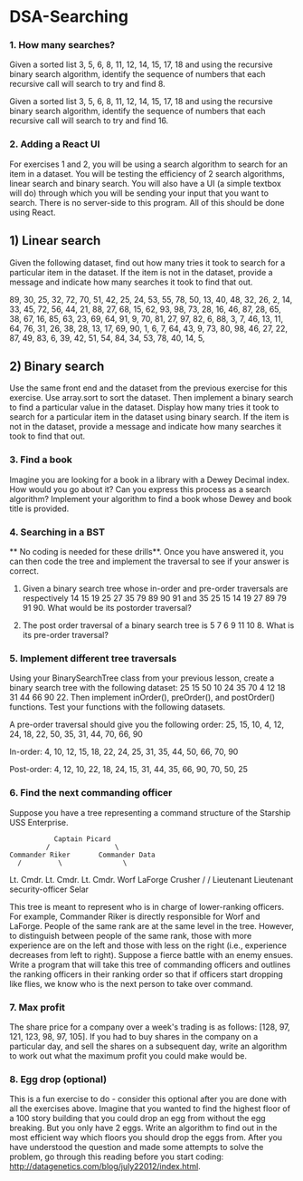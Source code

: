 # DSA-Searching

### 1. How many searches?

Given a sorted list 3, 5, 6, 8, 11, 12, 14, 15, 17, 18 and using the recursive binary search algorithm, identify the sequence of numbers that each recursive call will search to try and find 8.

Given a sorted list 3, 5, 6, 8, 11, 12, 14, 15, 17, 18 and using the recursive binary search algorithm, identify the sequence of numbers that each recursive call will search to try and find 16.

### 2. Adding a React UI

For exercises 1 and 2, you will be using a search algorithm to search for an item in a dataset. You will be testing the efficiency of 2 search algorithms, linear search and binary search. You will also have a UI (a simple textbox will do) through which you will be sending your input that you want to search. There is no server-side to this program. All of this should be done using React.

## 1) Linear search

Given the following dataset, find out how many tries it took to search for a particular item in the dataset. If the item is not in the dataset, provide a message and indicate how many searches it took to find that out.

89, 30, 25, 32, 72, 70, 51, 42, 25, 24, 53, 55, 78, 50, 13, 40, 48, 32, 26, 2, 14, 33, 45, 72, 56, 44, 21, 88, 27, 68, 15, 62, 93, 98, 73, 28, 16, 46, 87, 28, 65, 38, 67, 16, 85, 63, 23, 69, 64, 91, 9, 70, 81, 27, 97, 82, 6, 88, 3, 7, 46, 13, 11, 64, 76, 31, 26, 38, 28, 13, 17, 69, 90, 1, 6, 7, 64, 43, 9, 73, 80, 98, 46, 27, 22, 87, 49, 83, 6, 39, 42, 51, 54, 84, 34, 53, 78, 40, 14, 5,

## 2) Binary search

Use the same front end and the dataset from the previous exercise for this exercise. Use array.sort to sort the dataset. Then implement a binary search to find a particular value in the dataset. Display how many tries it took to search for a particular item in the dataset using binary search. If the item is not in the dataset, provide a message and indicate how many searches it took to find that out.

### 3. Find a book

Imagine you are looking for a book in a library with a Dewey Decimal index. How would you go about it? Can you express this process as a search algorithm? Implement your algorithm to find a book whose Dewey and book title is provided.

### 4. Searching in a BST

** No coding is needed for these drills**. Once you have answered it, you can then code the tree and implement the traversal to see if your answer is correct.

1) Given a binary search tree whose in-order and pre-order traversals are respectively 14 15 19 25 27 35 79 89 90 91 and 35 25 15 14 19 27 89 79 91 90. What would be its postorder traversal?

2) The post order traversal of a binary search tree is 5 7 6 9 11 10 8. What is its pre-order traversal?

### 5. Implement different tree traversals

Using your BinarySearchTree class from your previous lesson, create a binary search tree with the following dataset: 25 15 50 10 24 35 70 4 12 18 31 44 66 90 22. Then implement inOrder(), preOrder(), and postOrder() functions. Test your functions with the following datasets.

A pre-order traversal should give you the following order: 25, 15, 10, 4, 12, 24, 18, 22, 50, 35, 31, 44, 70, 66, 90

In-order: 4, 10, 12, 15, 18, 22, 24, 25, 31, 35, 44, 50, 66, 70, 90

Post-order: 4, 12, 10, 22, 18, 24, 15, 31, 44, 35, 66, 90, 70, 50, 25

### 6. Find the next commanding officer

Suppose you have a tree representing a command structure of the Starship USS Enterprise.

               Captain Picard
             /                \
    Commander Riker       Commander Data
      /         \               \
 Lt. Cmdr.   Lt. Cmdr.          Lt. Cmdr.
 Worf        LaForge            Crusher
   /                           /
Lieutenant                  Lieutenant
security-officer            Selar

This tree is meant to represent who is in charge of lower-ranking officers. For example, Commander Riker is directly responsible for Worf and LaForge. People of the same rank are at the same level in the tree. However, to distinguish between people of the same rank, those with more experience are on the left and those with less on the right (i.e., experience decreases from left to right). Suppose a fierce battle with an enemy ensues. Write a program that will take this tree of commanding officers and outlines the ranking officers in their ranking order so that if officers start dropping like flies, we know who is the next person to take over command.

### 7. Max profit

The share price for a company over a week's trading is as follows: [128, 97, 121, 123, 98, 97, 105]. If you had to buy shares in the company on a particular day, and sell the shares on a subsequent day, write an algorithm to work out what the maximum profit you could make would be.

### 8. Egg drop (optional)

This is a fun exercise to do - consider this optional after you are done with all the exercises above. Imagine that you wanted to find the highest floor of a 100 story building that you could drop an egg from without the egg breaking. But you only have 2 eggs. Write an algorithm to find out in the most efficient way which floors you should drop the eggs from. After you have understood the question and made some attempts to solve the problem, go through this reading before you start coding: http://datagenetics.com/blog/july22012/index.html.